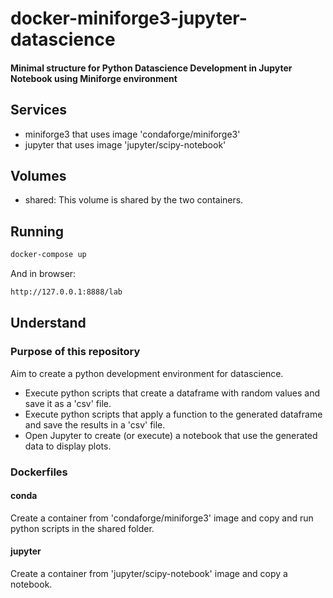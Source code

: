 # docker-miniforge3-jupyter-datascience

#### Minimal structure for Python Datascience Development in Jupyter Notebook using Miniforge environment

## Services
- miniforge3 that uses image 'condaforge/miniforge3'
- jupyter that uses image 'jupyter/scipy-notebook'

## Volumes
- shared:
This volume is shared by the two containers.

## Running
```sh
docker-compose up
```
And in browser: 

```sh
http://127.0.0.1:8888/lab
```

## Understand
### Purpose of this repository
Aim to create a python development environment for datascience.
- Execute python scripts that create a dataframe with random values and save it as a 'csv' file.
- Execute python scripts that apply a function to the generated dataframe and save the results in a 'csv' file.
- Open Jupyter to create (or execute) a notebook that use the generated data to display plots.
### Dockerfiles
#### conda
Create a container from 'condaforge/miniforge3' image and copy and run python scripts in the shared folder.

#### jupyter
Create a container from 'jupyter/scipy-notebook' image and copy a notebook.
